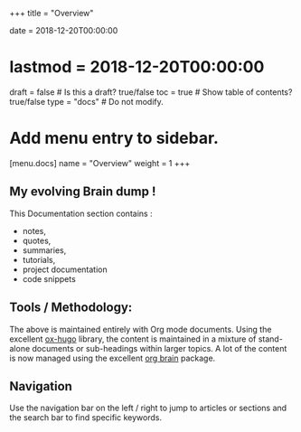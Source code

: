 +++
title = "Overview"

date = 2018-12-20T00:00:00
# lastmod = 2018-12-20T00:00:00

draft = false  # Is this a draft? true/false
toc = true  # Show table of contents? true/false
type = "docs"  # Do not modify.

# Add menu entry to sidebar.
[menu.docs]
  name = "Overview"
  weight = 1
+++

## My evolving Brain dump !
This Documentation section contains :

 - notes,
 - quotes,
 - summaries,
 - tutorials,
 - project documentation
 - code snippets

## Tools / Methodology:

The above is maintained entirely with Org mode documents. Using the excellent [ox-hugo](https://ox-hugo.scripter.co/ "ox-hugo library for Emacs") library, the content is maintained in a mixture of stand-alone documents or sub-headings within larger topics. A lot of the content is now managed using the excellent [org brain](https://github.com/Kungsgeten/org-brain "org brain on github") package.

## Navigation

Use the navigation bar on the left / right to jump to articles or sections and the  search bar to find specific keywords.
